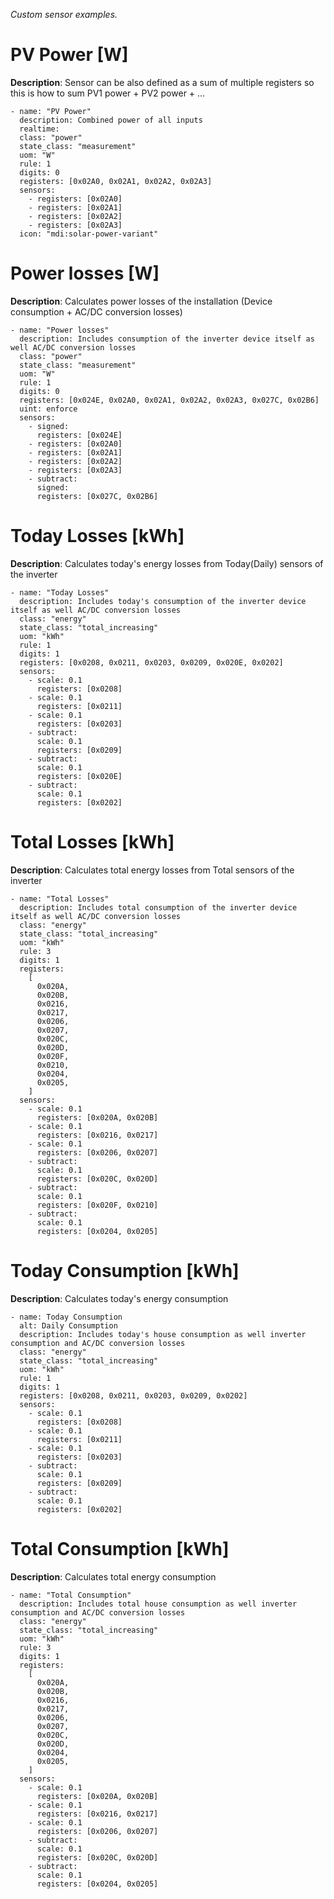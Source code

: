 _Custom sensor examples._

# PV Power [W]
**Description**: Sensor can be also defined as a sum of multiple registers so this is how to sum PV1 power + PV2 power + ...
```
- name: "PV Power"
  description: Combined power of all inputs
  realtime:
  class: "power"
  state_class: "measurement"
  uom: "W"
  rule: 1
  digits: 0
  registers: [0x02A0, 0x02A1, 0x02A2, 0x02A3]
  sensors:
    - registers: [0x02A0]
    - registers: [0x02A1]
    - registers: [0x02A2]
    - registers: [0x02A3]
  icon: "mdi:solar-power-variant"
```

# Power losses [W]
**Description**: Calculates power losses of the installation (Device consumption + AC/DC conversion losses)
```
- name: "Power losses"
  description: Includes consumption of the inverter device itself as well AC/DC conversion losses
  class: "power"
  state_class: "measurement"
  uom: "W"
  rule: 1
  digits: 0
  registers: [0x024E, 0x02A0, 0x02A1, 0x02A2, 0x02A3, 0x027C, 0x02B6]
  uint: enforce
  sensors:
    - signed:
      registers: [0x024E]
    - registers: [0x02A0]
    - registers: [0x02A1]
    - registers: [0x02A2]
    - registers: [0x02A3]
    - subtract:
      signed:
      registers: [0x027C, 0x02B6]
```

# Today Losses [kWh]
**Description**: Calculates today's energy losses from Today(Daily) sensors of the inverter
```
- name: "Today Losses"
  description: Includes today's consumption of the inverter device itself as well AC/DC conversion losses
  class: "energy"
  state_class: "total_increasing"
  uom: "kWh"
  rule: 1
  digits: 1
  registers: [0x0208, 0x0211, 0x0203, 0x0209, 0x020E, 0x0202]
  sensors:
    - scale: 0.1
      registers: [0x0208]
    - scale: 0.1
      registers: [0x0211]
    - scale: 0.1
      registers: [0x0203]
    - subtract:
      scale: 0.1
      registers: [0x0209]
    - subtract:
      scale: 0.1
      registers: [0x020E]
    - subtract:
      scale: 0.1
      registers: [0x0202]
```

# Total Losses [kWh]
**Description**: Calculates total energy losses from Total sensors of the inverter
```
- name: "Total Losses"
  description: Includes total consumption of the inverter device itself as well AC/DC conversion losses
  class: "energy"
  state_class: "total_increasing"
  uom: "kWh"
  rule: 3
  digits: 1
  registers:
    [
      0x020A,
      0x020B,
      0x0216,
      0x0217,
      0x0206,
      0x0207,
      0x020C,
      0x020D,
      0x020F,
      0x0210,
      0x0204,
      0x0205,
    ]
  sensors:
    - scale: 0.1
      registers: [0x020A, 0x020B]
    - scale: 0.1
      registers: [0x0216, 0x0217]
    - scale: 0.1
      registers: [0x0206, 0x0207]
    - subtract:
      scale: 0.1
      registers: [0x020C, 0x020D]
    - subtract:
      scale: 0.1
      registers: [0x020F, 0x0210]
    - subtract:
      scale: 0.1
      registers: [0x0204, 0x0205]
```

# Today Consumption [kWh]
**Description**: Calculates today's energy consumption
```
- name: Today Consumption
  alt: Daily Consumption
  description: Includes today's house consumption as well inverter consumption and AC/DC conversion losses
  class: "energy"
  state_class: "total_increasing"
  uom: "kWh"
  rule: 1
  digits: 1
  registers: [0x0208, 0x0211, 0x0203, 0x0209, 0x0202]
  sensors:
    - scale: 0.1
      registers: [0x0208]
    - scale: 0.1
      registers: [0x0211]
    - scale: 0.1
      registers: [0x0203]
    - subtract:
      scale: 0.1
      registers: [0x0209]
    - subtract:
      scale: 0.1
      registers: [0x0202]
```

# Total Consumption [kWh]
**Description**: Calculates total energy consumption
```
- name: "Total Consumption"
  description: Includes total house consumption as well inverter consumption and AC/DC conversion losses
  class: "energy"
  state_class: "total_increasing"
  uom: "kWh"
  rule: 3
  digits: 1
  registers:
    [
      0x020A,
      0x020B,
      0x0216,
      0x0217,
      0x0206,
      0x0207,
      0x020C,
      0x020D,
      0x0204,
      0x0205,
    ]
  sensors:
    - scale: 0.1
      registers: [0x020A, 0x020B]
    - scale: 0.1
      registers: [0x0216, 0x0217]
    - scale: 0.1
      registers: [0x0206, 0x0207]
    - subtract:
      scale: 0.1
      registers: [0x020C, 0x020D]
    - subtract:
      scale: 0.1
      registers: [0x0204, 0x0205]
```